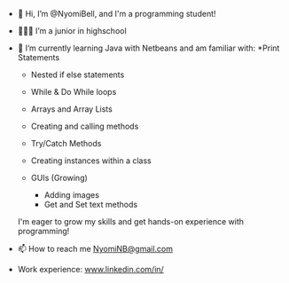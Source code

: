 - 👋 Hi, I’m @NyomiBell, and I'm a programming student! 
- 👩🏿‍🎓 I’m a junior in highschool
- 🌱 I’m currently learning Java with Netbeans and am familiar with:
    *Print Statements
  
    * Nested if else statements

    * While & Do While loops
 
    * Arrays and Array Lists

    * Creating and calling methods

    * Try/Catch Methods

    * Creating instances within a class

    * GUIs (Growing) 
 
       -  Adding images 
       -  Get and Set text methods

    I'm eager to grow my skills and get hands-on experience with programming!
 
- 📫 How to reach me NyomiNB@gmail.com
- Work experience: www.linkedin.com/in/
 
